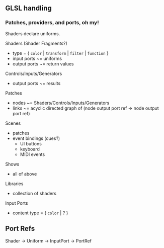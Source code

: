 ## GLSL handling

### Patches, providers, and ports, oh my!

Shaders declare uniforms.

Shaders (Shader Fragments?)
- type = { `color` | `transform` | `filter` | `function` }
- input ports ~= uniforms
- output ports ~= return values

Controls/Inputs/Generators
- output ports ~= results

Patches
- nodes ~= Shaders/Controls/Inputs/Generators
- links ~= acyclic directed graph of (node output port ref -> node output port ref)

Scenes
- patches
- event bindings (cues?)
  - UI buttons
  - keyboard
  - MIDI events

Shows
- all of above

Libraries
- collection of shaders


Input Ports
- content type = { `color` | ? }

Port Refs
-

Shader -> Uniform -> InputPort
  -> PortRef